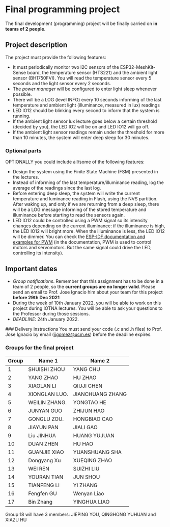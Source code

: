 # Final programming project

The final development (programming) project will be finally carried on **in teams of 2 people**.

## Project description 

The project must provide the following features:

* It must periodically  monitor   two I2C sensors of the ESP32-MeshKit-Sense board,  the temperature sensor (HTS221) and the ambient light sensor (BH1750FVI).  You will read the temperature sensor every 5 seconds and the light sensor every 2 seconds. 
* The *power manager* will be configured to enter light sleep whenever possible.
* There will be a LOG (level INFO) every 10 seconds informing of the last temperature and ambient light (illuminance, measured in lux) readings
* LED IO12 should be blinking every second to inform that the system is running. 
* If the ambient light sensor lux lecture goes below a certain threshold (decided by you), the LED IO2 will be on and LED IO12 will go off. 
* If the ambient light sensor readings remain under the threshold for more than 10 minutes, the system will enter deep sleep for 30 minutes.


### Optional parts

OPTIONALLY you could include all/some of the  following features:

* Design the system using the Finite State Machine (FSM) presented in the lectures.
* Instead of informing of the last temperature/illuminance reading, log the average of the readings since the last log.
* Before entering deep sleep, the system will write the current temperature and luminance reading in Flash, using the NVS partition. After waking up, and only if we are returning from a deep sleep,  there will be a LOG message informing of the stored temperature and illuminance before starting to read the sensors again.
* LED IO12 could be controlled using a PWM signal so its intensity changes depending on the current illuminance: if the illuminance is high, the LED IO12 will bright more. When the illuminance is less, the LED IO12 will be dimmer. You can check the [ESP-IDF documentation and examples for PWM](https://docs.espressif.com/projects/esp-idf/en/latest/esp32/api-reference/peripherals/mcpwm.html) (in the documentation, PWM is used to control motors and servomotors. But the same signal could drive the LED, controlling its intensity).

## Important dates

* *Group notifications*. Remember that this assignment has to be done in a team of 2 people, so the **current groups are no longer valid**. Please send an email to Prof. Jose Ignacio him about your team for this project **before 29th Dec 2021**
* During the week of 10th January 2022, you will be able to work on this project during IOTNA lectures. You will be able to ask your questions to the Professor during those sessions. 
* *DEADLINE*: 24th January 2022.

### Delivery instructions
You must send your code (.c and .h files) to Prof. Jose Ignacio by email (jigomez@ucm.es) before the deadline expires.

### Groups for the final project

|    Group      |  Name 1                   |  Name   2 |  
|--------------|------------------------|-------------------------|
| 1	| SHUISHI	ZHOU   | YANG	 CHU |
| 2	| YANG 	ZHAO | HU	ZHAO | 
| 3	| XIAOLAN	LI   | QIUJI	CHEN |
| 4	| XIONGLAN	LUO.  | JIANCHUANG	ZHANG |
| 5	| WEILIN	ZHANG. | YONGTAO	HE |
| 6	|  JUNYAN	GUO | ZHIJUN	HAO |
| 7	| GONGLU	ZOU. | HONGBIAO	CAO |
| 8	| JIAYUN 	PAN         | JIALI	GAO  |
| 9	| Liu 	JINHUA           | HUANG	YUJUAN |
| 10	| DUAN 	ZHEN       | HU	HAO |
| 11 	| GUANJIE	XIAO     | YUANSHUANG 	SHA |
|12	| Dongyang 	Xu        | XUEQING	ZHAO |
| 13	| WEI 	REN           | SUIZHI 	LIU |
|14   | YOURAN	TIAN		|	JUN 	SHOU |
|15   |  TIANFENG	LI		|	YI	ZHANG |
|16   | Fengfen	GU		|	Wenyan	Liao |
|17  | Bin 	Zhang             | YINGHUA	 LIAO |

Group 18 will have 3 members: JIEPING YOU, QINGHONG YUHUAN and XIAZU HU

















 
 
